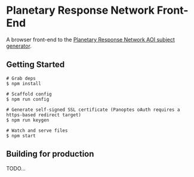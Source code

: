 # Planetary Response Network Front-End
A browser front-end to the [Planetary Response Network AOI subject generator](https://github.com/zooniverse/generate-subjects-from-planet-api).

## Getting Started
```
# Grab deps
$ npm install

# Scaffold config
$ npm run config

# Generate self-signed SSL certificate (Panoptes oAuth requires a https-based redirect target)
$ npm run keygen

# Watch and serve files
$ npm start
```

## Building for production
TODO...
